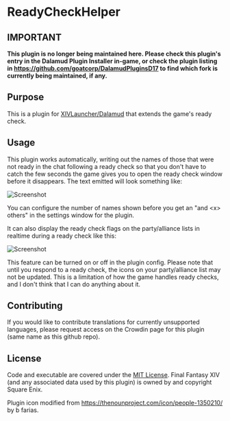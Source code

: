 # ReadyCheckHelper

## IMPORTANT
**This plugin is no longer being maintained here.  Please check this plugin's entry in the Dalamud Plugin Installer in-game, or check the plugin listing in https://github.com/goatcorp/DalamudPluginsD17 to find which fork is currently being maintained, if any.**

## Purpose

This is a plugin for [XIVLauncher/Dalamud](https://github.com/goatcorp/FFXIVQuickLauncher) that extends the game's ready check.

## Usage
This plugin works automatically, writing out the names of those that were not ready in the chat following a ready check so that you don't have to catch the few seconds the game gives you to open the ready check window before it disappears.  The text emitted will look something like:

![Screenshot](Images/image1.png)

You can configure the number of names shown before you get an "and \<x\> others" in the settings window for the plugin.

It can also display the ready check flags on the party/alliance lists in realtime during a ready check like this:

![Screenshot](Images/image2.png)

This feature can be turned on or off in the plugin config.  Please note that until you respond to a ready check, the icons on your party/alliance list may not be updated.  This is a limitation of how the game handles ready checks, and I don't think that I can do anything about it.

## Contributing
If you would like to contribute translations for currently unsupported languages, please request access on the Crowdin page for this plugin (same name as this github repo).

## License
Code and executable are covered under the [MIT License](../LICENSE).  Final Fantasy XIV (and any associated data used by this plugin) is owned by and copyright Square Enix.

Plugin icon modified from https://thenounproject.com/icon/people-1350210/ by b farias.
